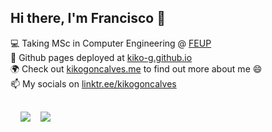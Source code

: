 ## Hi there, I'm Francisco 👋


<main class="container">

💻 Taking MSc in Computer Engineering @ [FEUP](https://sigarra.up.pt/feup/en/CUR_GERAL.CUR_PLANOS_ESTUDOS_VIEW?pv_plano_id=31204&pv_ano_lectivo=2021)\
👀 Github pages deployed at [kiko-g.github.io](https://kiko-g.github.io/)\
🌍 Check out [kikogoncalves.me](https://kikogoncalves.me) to find out more about me 😄\
📫 My socials on [linktr.ee/kikogoncalves](https://linktr.ee/kikogoncalves)

<article class="hero" style="display: flex">

<a href="https://github.com/kiko-g">
<img align="center" style="margin-left: 1rem; margin-top: 1rem" src="https://github-readme-stats.vercel.app/api?username=kiko-g&show_icons=true&bg_color=30,D1FAE5,BFDBFE,DDD6FE&title_color=475569&text_color=FFFFFF&icon_color=475569" />
</a>

<a href="https://github.com/anuraghazra/convoychat">
<img align="center" style="margin-left: 1rem; margin-top: 1rem" src="https://github-readme-stats.vercel.app/api/top-langs/?username=kiko-g&hide=glsl,plpgsql,html,tsql&langs_count=8&layout=compact" />
</a>

</article>

</main>

<!--
- https://github.com/anuraghazra/github-readme-stats

🏢 Member of Informatics Student Branch @ FEUP, [NIAEFEUP]()
<img style="margin-top: 2rem;" height="180em" src="https://github-readme-stats.vercel.app/api?username=kiko-g&show_icons=true&hide_border=true&&count_private=true&include_all_commits=true" />
**kiko-g/kiko-g** is a ✨ _special_ ✨ repository because its `README.md` (this file) appears on your GitHub profile.

Here are some ideas to get you started:

- 🔭 I’m currently working on ...
- 🌱 I’m currently learning ...
- 👯 I’m looking to collaborate on ...
- 🤔 I’m looking for help with ...
- 💬 Ask me about ...
- 📫 How to reach me: ...
- 😄 Pronouns: ...
- ⚡ Fun fact: ...
-->
